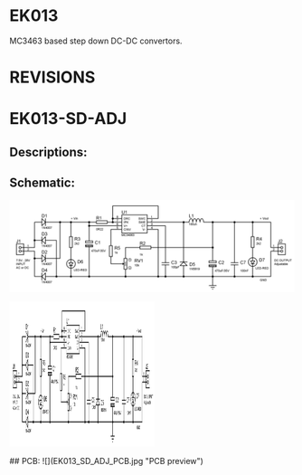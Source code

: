 # EK013

MC3463 based step down DC-DC convertors.

# REVISIONS
# EK013-SD-ADJ
## Descriptions:

## Schematic:
![](EK013_SD_ADJ_SCH.jpg "Schematic")    
<p><img src="EK013_SD_ADJ_SCH.jpg" alt="drawing" width="256" height="256" /></p>
## PCB:
![](EK013_SD_ADJ_PCB.jpg "PCB preview")


